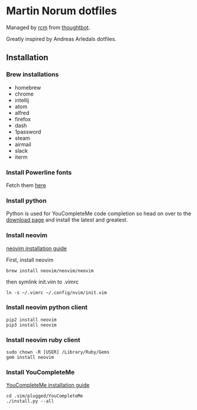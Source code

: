# Martin Norum dotfiles
Managed by [rcm](https://github.com/thoughtbot/rcm) from [thoughtbot](https://thoughtbot.com/).

Greatly inspired by Andreas Arledals dotfiles.

## Installation

### Brew installations
- homebrew
- chrome
- intellij
- atom
- alfred
- firefox
- dash
- 1password
- steam
- airmail
- slack
- iterm

### Install Powerline fonts

Fetch them [here](https://github.com/powerline/fonts)

### Install python

Python is used for YouCompleteMe code completion so head on over to the [download page](https://www.python.org/downloads/) and install the latest and greatest.

### Install neovim
[neovim installation guide](https://github.com/neovim/neovim/wiki/Installing-Neovim)

First, install neovim

	brew install neovim/neovim/neovim
	
then symlink init.vim to .vimrc
	
	ln -s ~/.vimrc ~/.config/nvim/init.vim
		

### Install neovim python client

	pip2 install neovim	
	pip3 install neovim

### Install neovim ruby client

	sudo chown -R [USER] /Library/Ruby/Gems
	gem install neovim


### Install YouCompleteMe
[YouCompleteMe installation guide](https://github.com/Valloric/YouCompleteMe/blob/master/README.md#installation)

	cd .vim/plugged/YouCompleteMe
	./install.py --all
 
